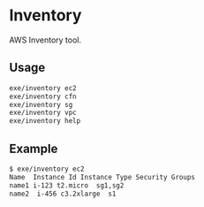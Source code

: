 # Inventory

AWS Inventory tool.

## Usage

```sh
exe/inventory ec2
exe/inventory cfn
exe/inventory sg
exe/inventory vpc
exe/inventory help
```

## Example

```sh
$ exe/inventory ec2
Name  Instance Id Instance Type Security Groups
name1 i-123 t2.micro  sg1,sg2
name2  i-456 c3.2xlarge  s1
```
